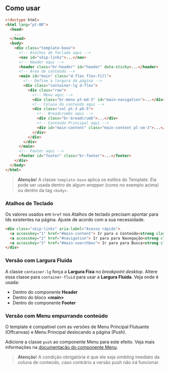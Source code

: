 ## Como usar

```html
<!doctype html>
<html lang="pt-BR">
  <head>
    ...
  </head>
  <body>
    <div class="template-base">
      <!-- Atalhos de Teclado aqui -->
      <nav id="skip-links">...</nav>
      <!-- Header aqui -->
      <header class="br-header" id="header" data-sticky>...</header>
      <!-- Área de conteúdo -->
      <main id="main" class="d-flex flex-fill">
        <!-- Define a largura da página -->
        <div class="container-lg d-flex">
          <div class="row">
            <!-- Menu aqui -->
            <div class="br-menu pt-md-3" id="main-navigation">...</div>
            <!-- Coluna do conteúdo aqui -->
            <div class="col pt-3 pb-5">
              <!-- Breadcrumbs aqui -->
              <div class="br-breadcrumb">...</div>
              <!-- Conteúdo Principal aqui -->
              <div id="main-content" class="main-content pl-sm-3">...</div>
            </div>
          </div>
        </div>
      </main>
      <!-- Footer aqui -->
      <footer id="footer" class="br-footer">...</footer>
    </div>
  </body>
</html>
```

> **Atenção**! A classe `template-base` aplica os estilos do Template. Ela pode ser usada dentro de algum _wrapper_ (como no exemplo acima) ou dentro da tag `<body>`.

### Atalhos de Teclado

Os valores usados em `href` nos Atalhos de teclado precisam apontar para Ids existentes na página. Ajuste de acordo com a sua necessidade.

```html
<div class="skip-links" aria-label="Acesso rápido">
  <a accesskey="1" href="#main-content"> Ir para o Conteúdo<strong class="accesskey">1</strong> </a>
  <a accesskey="2" href="#navigation"> Ir para para Navegação<strong class="accesskey">2</strong> </a>
  <a accesskey="3" href="#main-searchbox"> Ir para para Busca<strong class="accesskey">3</strong> </a>
</div>
```

### Versão com Largura Fluida

A classe `container-lg` força a **Largura Fixa** no _breakpoint desktop_. Altere essa classe para `container-fluid` para usar a **Largura Fluida**. Veja onde é usada:

- Dentro do componente **Header**
- Dentro do bloco **&lt;main&gt;**
- Dentro do componente **Footer**

### Versão com Menu empurrando conteúdo

O template é compatível com as versões de Menu Principal Flutuante (Offcanvas) e Menu Principal deslocando a página (Push).

Adicione a classe `push` ao componente Menu para este efeito. Veja mais informações na [documentação do componente Menu](/ds/components/menu).

> **Atenção**! A condição obrigatória é que ele seja _simbling_ imediato da coluna de conteúdo, caso contrário a versão push não irá funcionar.
